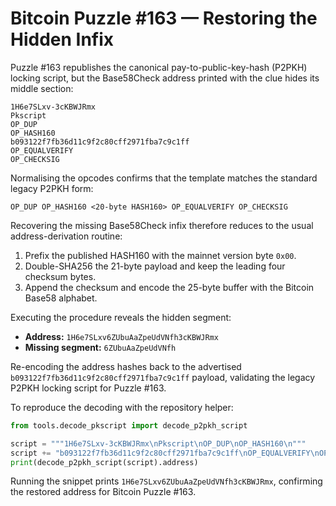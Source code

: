 # Bitcoin Puzzle #163 — Restoring the Hidden Infix

Puzzle #163 republishes the canonical pay-to-public-key-hash (P2PKH)
locking script, but the Base58Check address printed with the clue hides
its middle section:

```
1H6e7SLxv-3cKBWJRmx
Pkscript
OP_DUP
OP_HASH160
b093122f7fb36d11c9f2c80cff2971fba7c9c1ff
OP_EQUALVERIFY
OP_CHECKSIG
```

Normalising the opcodes confirms that the template matches the standard
legacy P2PKH form:

```
OP_DUP OP_HASH160 <20-byte HASH160> OP_EQUALVERIFY OP_CHECKSIG
```

Recovering the missing Base58Check infix therefore reduces to the usual
address-derivation routine:

1. Prefix the published HASH160 with the mainnet version byte `0x00`.
2. Double-SHA256 the 21-byte payload and keep the leading four checksum
   bytes.
3. Append the checksum and encode the 25-byte buffer with the Bitcoin
   Base58 alphabet.

Executing the procedure reveals the hidden segment:

- **Address:** `1H6e7SLxv6ZUbuAaZpeUdVNfh3cKBWJRmx`
- **Missing segment:** `6ZUbuAaZpeUdVNfh`

Re-encoding the address hashes back to the advertised
`b093122f7fb36d11c9f2c80cff2971fba7c9c1ff` payload, validating the
legacy P2PKH locking script for Puzzle #163.

To reproduce the decoding with the repository helper:

```python
from tools.decode_pkscript import decode_p2pkh_script

script = """1H6e7SLxv-3cKBWJRmx\nPkscript\nOP_DUP\nOP_HASH160\n"""
script += "b093122f7fb36d11c9f2c80cff2971fba7c9c1ff\nOP_EQUALVERIFY\nOP_CHECKSIG"
print(decode_p2pkh_script(script).address)
```

Running the snippet prints `1H6e7SLxv6ZUbuAaZpeUdVNfh3cKBWJRmx`,
confirming the restored address for Bitcoin Puzzle #163.
